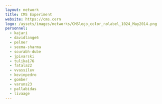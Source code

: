 ```yaml
---
layout: network
title: CMS Experiment
website: https://cms.cern
logo: /assets/images/networks/CMSlogo_color_nolabel_1024_May2014.png
personnel:
  - kajari
  - davidlange6
  - pelmer
  - seema-sharma
  - sourabh-dube
  - jpivarski
  - tulika176
  - fatala22
  - vvassilev
  - kevinpedro
  - gomber
  - varuns23
  - pallabidas
  - livaage
---
```

